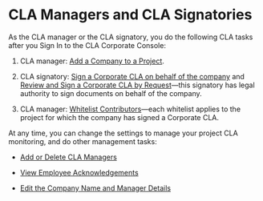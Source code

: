 # CLA Managers and CLA Signatories
As the CLA manager or the CLA signatory, you do the following CLA tasks after you Sign In to the CLA Corporate Console:

1. CLA manager: [Add a Company to a Project](Add-a-Company-to-a-Project.md).

2. CLA signatory: [Sign a Corporate CLA on behalf of the company](Sign-a-Corporate-CLA-on-Behalf-of-the-Company.md) and  [Review and Sign a Corporate CLA by Request](Review-and-Sign-a-Corporate-CLA-by-Request.md)—this signatory has legal authority to sign documents on behalf of the company.

3. CLA manager: [Whitelist Contributors](Whitelist-Contributors.md)—each whitelist applies to the project for which the company has signed a Corporate CLA.

At any time, you can change the settings to manage your project CLA monitoring, and do other management tasks:

* [Add or Delete CLA Managers](Add-or-Delete-CLA-Managers.md)

* [View Employee Acknowledgements](View-Employee-Acknowledgements.md)

* [Edit the Company Name and Manager Details](Edit-the-Company-Name-and-Manager-Details.md)